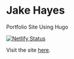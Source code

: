 # Jake Hayes
 Portfolio Site Using Hugo

[![Netlify Status](https://api.netlify.com/api/v1/badges/8e2be034-e41f-41b8-98a0-2cebf8a9f8ee/deploy-status)](https://app.netlify.com/sites/jakehayes/deploys)

Visit the site [here](https://jakehayes.net).